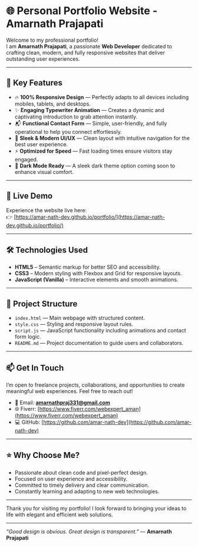 # 🌐 Personal Portfolio Website - Amarnath Prajapati

Welcome to my professional portfolio!  
I am **Amarnath Prajapati**, a passionate **Web Developer** dedicated to crafting clean, modern, and fully responsive websites that deliver outstanding user experiences.

---

## 🚀 Key Features

- 🔥 **100% Responsive Design** — Perfectly adapts to all devices including mobiles, tablets, and desktops.  
- ✨ **Engaging Typewriter Animation** — Creates a dynamic and captivating introduction to grab attention instantly.  
- 📬 **Functional Contact Form** — Simple, user-friendly, and fully operational to help you connect effortlessly.  
- 🎨 **Sleek & Modern UI/UX** — Clean layout with intuitive navigation for the best user experience.  
- ⚡ **Optimized for Speed** — Fast loading times ensure visitors stay engaged.  
- 🌙 **Dark Mode Ready** — A sleek dark theme option coming soon to enhance visual comfort.

---

## 🔗 Live Demo

Experience the website live here:  
👉 [https://amar-nath-dev.github.io/portfolio/](https://amar-nath-dev.github.io/portfolio/)

---

## 🛠️ Technologies Used

- **HTML5** – Semantic markup for better SEO and accessibility.  
- **CSS3** – Modern styling with Flexbox and Grid for responsive layouts.  
- **JavaScript (Vanilla)** – Interactive elements and smooth animations.

---

## 📂 Project Structure

- `index.html` — Main webpage with structured content.  
- `style.css` — Styling and responsive layout rules.  
- `script.js` — JavaScript functionality including animations and contact form logic.  
- `README.md` — Project documentation to guide users and collaborators.

---

## 📫 Get In Touch

I’m open to freelance projects, collaborations, and opportunities to create meaningful web experiences. Feel free to reach out!

- 📧 Email: **amarnathpraj331@gmail.com**  
- 🌐 Fiverr: [https://www.fiverr.com/webexpert_aman](https://www.fiverr.com/webexpert_aman)  
- 💻 GitHub: [https://github.com/amar-nath-dev](https://github.com/amar-nath-dev)  

---

## ⭐ Why Choose Me?

- Passionate about clean code and pixel-perfect design.  
- Focused on user experience and accessibility.  
- Committed to timely delivery and clear communication.  
- Constantly learning and adapting to new web technologies.

---

Thank you for visiting my portfolio! I look forward to bringing your ideas to life with elegant and efficient web solutions.

---

*“Good design is obvious. Great design is transparent.”* — **Amarnath Prajapati**

